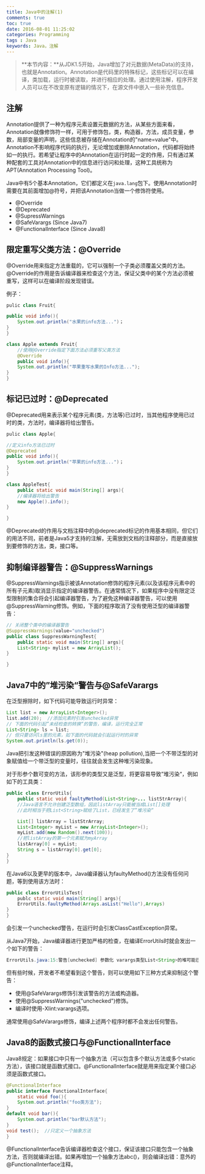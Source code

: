 ```yaml
---
title: Java中的注解(1)
comments: true
toc: true
date: 2016-08-01 11:25:02
categories: Programming
tags : Java
keywords: Java，注解
---
```


>**本节内容：**从JDK1.5开始，Java增加了对元数据(MetaData)的支持，也就是Annotation。Annotation是代码里的特殊标记，这些标记可以在编译，类加载，运行时被读取，并进行相应的处理。通过使用注解，程序开发人员可以在不改变原有逻辑的情况下，在源文件中嵌入一些补充信息。


<!-- more -->

## 注解

Annotation提供了一种为程序元素设置元数据的方法，从某些方面来看，Annotation就像修饰符一样，可用于修饰包，类，构造器，方法，成员变量，参数，局部变量的声明，这些信息被存储在Annotation的"name=value"中。Annotation不影响程序代码的执行，无论增加或删除Annotation，代码都将始终如一的执行。若希望让程序中的Annotation在运行时起一定的作用，只有通过某种配套的工具对Annotation中的信息进行访问和处理，这种工具统称为APT(Annotation Processing Tool)。

Java中有5个基本Annotation，它们都定义在`java.lang`包下。使用Annotation时需要在其前面增加@符号，并把该Annotation当做一个修饰符使用。

- @Override
- @Deprecated
- @SupressWarnings
- @SafeVarargs (Since Java7)
- @FunctionalInterface (Since Java8)


## 限定重写父类方法：@Override

@Override用来指定方法重载的，它可以强制一个子类必须覆盖父类的方法。@Override的作用是告诉编译器来检查这个方法，保证父类中的某个方法必须被重写，这样可以在编译阶段发现错误。

例子：

``` java
pulic class Fruit{

public void info(){
    System.out.println("水果的info方法...")；
}
}

class Apple extends Fruit{
    //使用@Override指定下面方法必须重写父类方法
    @Override
    public void info(){
    System.out.println("苹果重写水果的Info方法...");
}
}
```

## 标记已过时：@Deprecated

@Deprecated用来表示某个程序元素(类，方法等)已过时，当其他程序使用已过时的类，方法时，编译器将给出警告。

``` java
pulic class Apple{

//定义info方法已过时
@Deprecated
public void info(){
    System.out.println("苹果的info方法...")；
}
}

class AppleTest{
    public static void main(String[] args){
    //编译器将给出警告
    new Apple().info();
}

}
```

@Deprecated的作用与文档注释中的@deprecated标记的作用基本相同，但它们的用法不同，前者是Java5才支持的注解，无需放到文档的注释部分，而是直接放到要修饰的方法，类，接口等。

## 抑制编译器警告：@SuppressWarnings

@SuppressWarnings指示被该Annotation修饰的程序元素(以及该程序元素中的所有子元素)取消显示指定的编译器警告。在通常情况下，如果程序中没有限定泛型限制的集合将会引起编译器警告，为了避免这种编译器警告，可以使用@SuppressWarning修饰。例如，下面的程序取消了没有使用泛型的编译器警告：

``` java
// 关闭整个类中的编译器警告
@SuppressWarnings(value="unchecked")
public class SuppressWarningTest{
    public static void main(String[] args){
    List<String> mylist = new ArrayList();
}

}
```

## Java7中的”堆污染“警告与@SafeVarargs

在泛型擦除时，如下代码可能导致运行时异常：

``` java
List list = new ArrayList<Integer>();
list.add(20);  //添加元素时引发unchecked异常
// 下面的代码引起”未经检查的转换“的警告，编译，运行完全正常
List<String> ls = list;
// 但只要访问ls里的元素，如下面的代码就会引起运行时的异常
System.out.println(ls.get(0));
```

Java把引发这种错误的原因称为"堆污染"(heap pollution),当把一个不带泛型的对象赋值给一个带泛型的变量时，往往就会发生这种堆污染现象。

对于形参个数可变的方法，该形参的类型又是泛型，将更容易导致”堆污染“，例如如下的工具类：

``` java
public class ErrorUtils{
    public static void faultyMethod(List<String>... listStrArray){
    //Java语言不允许创建泛型数组，因此listArray只能被当成List[]处理
    //此时相当于把List<String>赋给了List，已经发生了”堆污染“

    List[] listArray = listStrArray;
    List<Integer> myList = new ArrayList<Integer>();
    myList.add(new Random().next(100));
    //把listArray的第一个元素赋为myArray
    listArray[0] = myList;
    String s = listArray[0].get[0];
}
}
```
在Java6以及更早的版本中，Java编译器认为faultyMethod()方法没有任何问题，等到使用该方法时：

``` java
public class ErrorUtilsTest{
    publc static void main(String[] args){
    ErrorUtils.faultyMethod(Arrays.asList("Hello"),Arrays)
}
}
```
会引发一个unchecked警告，在运行时会引发ClassCastException异常。

从Java7开始，Java编译器进行更加严格的检查，在编译ErrorUtils时就会发出一个如下的警告：

``` java
ErrorUtils.java:15:警告[unchecked] 参数化 varargs类型List<String>的堆可能已经受到污染
```

但有些时候，开发者不希望看到这个警告，则可以使用如下三种方式来抑制这个警告：

- 使用@SafeVarargs修饰引发该警告的方法或构造器。
- 使用@SuppressWarnings("unchecked")修饰。
- 编译时使用-Xlint:varargs选项。

通常使用@SafeVarargs修饰，编译上述两个程序时都不会发出任何警告。

## Java8的函数式接口与@FunctionalInterface

Java8规定：如果接口中只有一个抽象方法（可以包含多个默认方法或多个static方法），该接口就是函数式接口。@FunctionalInterface就是用来指定某个接口必须是函数式接口。

``` java
@FunctionalInterface
public interface FunctionalInterface{
    static void foo(){
    System.out.println("foo类方法");
}
default void bar(){
    System.out.println("bar默认方法");
}
void test();  //只定义一个抽象方法
}
```

@FunctionalInterface告诉编译器检查这个接口，保证该接口只能包含一个抽象方法，否则就编译出错。如果再增加一个抽象方法abc()，则会编译出错：意外的@FunctionalInterface注释。




